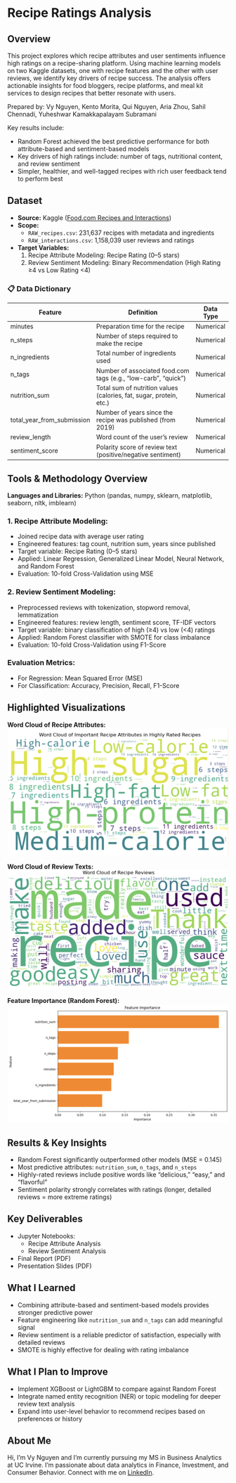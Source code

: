 # Recipe Ratings Analysis

## Overview
This project explores which recipe attributes and user sentiments influence high ratings on a recipe-sharing platform. Using machine learning models on two Kaggle datasets, one with recipe features and the other with user reviews, we identify key drivers of recipe success. The analysis offers actionable insights for food bloggers, recipe platforms, and meal kit services to design recipes that better resonate with users.

Prepared by: Vy Nguyen, Kento Morita, Qui Nguyen, Aria Zhou, Sahil Chennadi, Yuheshwar Kamakkapalayam Subramani

Key results include:
- Random Forest achieved the best predictive performance for both attribute-based and sentiment-based models
- Key drivers of high ratings include: number of tags, nutritional content, and review sentiment
- Simpler, healthier, and well-tagged recipes with rich user feedback tend to perform best

## Dataset
- **Source:** Kaggle ([Food.com Recipes and Interactions](https://www.kaggle.com/datasets/shuyangli94/food-com-recipes-and-user-interactions))  
- **Scope:** 
  - `RAW_recipes.csv`: 231,637 recipes with metadata and ingredients  
  - `RAW_interactions.csv`: 1,158,039 user reviews and ratings  
- **Target Variables:** 
  1. Recipe Attribute Modeling: Recipe Rating (0–5 stars)
  2. Review Sentiment Modeling: Binary Recommendation (High Rating ≥4 vs Low Rating <4)

### 📋 Data Dictionary

| Feature                   | Definition                                                                    | Data Type         |
|---------------------------|--------------------------------------------------------------------------------|-------------------|
| minutes                   | Preparation time for the recipe                                               | Numerical         |
| n_steps                   | Number of steps required to make the recipe                                   | Numerical         |
| n_ingredients             | Total number of ingredients used                                              | Numerical         |
| n_tags                    | Number of associated food.com tags (e.g., “low-carb”, “quick”)                | Numerical         |
| nutrition_sum             | Total sum of nutrition values (calories, fat, sugar, protein, etc.)           | Numerical         |
| total_year_from_submission | Number of years since the recipe was published (from 2019)                    | Numerical         |
| review_length             | Word count of the user’s review                                               | Numerical         |
| sentiment_score           | Polarity score of review text (positive/negative sentiment)                  | Numerical         |

## Tools & Methodology Overview
**Languages and Libraries:** Python (pandas, numpy, sklearn, matplotlib, seaborn, nltk, imblearn)

### 1. Recipe Attribute Modeling:
- Joined recipe data with average user rating
- Engineered features: tag count, nutrition sum, years since published
- Target variable: Recipe Rating (0–5 stars)
- Applied: Linear Regression, Generalized Linear Model, Neural Network, and Random Forest
- Evaluation: 10-fold Cross-Validation using MSE

### 2. Review Sentiment Modeling:
- Preprocessed reviews with tokenization, stopword removal, lemmatization
- Engineered features: review length, sentiment score, TF-IDF vectors
- Target variable: binary classification of high (≥4) vs low (<4) ratings
- Applied: Random Forest classifier with SMOTE for class imbalance
- Evaluation: 10-fold Cross-Validation using F1-Score

### Evaluation Metrics:
- For Regression: Mean Squared Error (MSE)
- For Classification: Accuracy, Precision, Recall, F1-Score

## Highlighted Visualizations

**Word Cloud of Recipe Attributes:**  
![Attribute Word Cloud](Notebooks/wordcloud_recipe_tags.png)

**Word Cloud of Review Texts:**  
![Review Word Cloud](Notebooks/wordcloud_review_texts.png)

**Feature Importance (Random Forest):**  
![Feature Importance](Notebooks/feature_importance.png)

## Results & Key Insights
- Random Forest significantly outperformed other models (MSE = 0.145)
- Most predictive attributes: `nutrition_sum`, `n_tags`, and `n_steps`
- Highly-rated reviews include positive words like “delicious,” “easy,” and “flavorful”
- Sentiment polarity strongly correlates with ratings (longer, detailed reviews = more extreme ratings)

## Key Deliverables
- Jupyter Notebooks:  
  - Recipe Attribute Analysis  
  - Review Sentiment Analysis  
- Final Report (PDF)
- Presentation Slides (PDF)

## What I Learned
- Combining attribute-based and sentiment-based models provides stronger predictive power
- Feature engineering like `nutrition_sum` and `n_tags` can add meaningful signal
- Review sentiment is a reliable predictor of satisfaction, especially with detailed reviews
- SMOTE is highly effective for dealing with rating imbalance

## What I Plan to Improve
- Implement XGBoost or LightGBM to compare against Random Forest
- Integrate named entity recognition (NER) or topic modeling for deeper review text analysis
- Expand into user-level behavior to recommend recipes based on preferences or history

## About Me
Hi, I’m Vy Nguyen and I’m currently pursuing my MS in Business Analytics at UC Irvine. I’m passionate about data analytics in Finance, Investment, and Consumer Behavior. Connect with me on [LinkedIn](https://www.linkedin.com/in/vy-ngoc-lan-nguyen).
